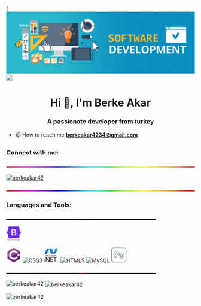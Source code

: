 [![MasterHead](https://github.com/BerkeAkar42/BerkeAkar42/blob/ac2df5bb6feeb0b8fc7a8ae3daed4ec0c6b22e21/Images/SoftwaareDevelopment.png)
![](https://komarev.com/ghpvc/?username=BerkeAkar42&color=blue)
<h1 align="center">Hi 👋, I'm Berke Akar</h1>
<h3 align="center">A passionate developer from turkey</h3>



- 📫 How to reach me **berkeakar4234@gmail.com**


<h3 align="left">Connect with me:</h3>
<a href="https://github.com/404"><img src="https://github.com/BerkeAkar42/BerkeAkar42/blob/ac2df5bb6feeb0b8fc7a8ae3daed4ec0c6b22e21/Images/RGB.gif"></a>
<p align="left">
<a href="https://instagram.com/berkeakar42" target="blank"><img align="center" src="https://raw.githubusercontent.com/rahuldkjain/github-profile-readme-generator/master/src/images/icons/Social/instagram.svg" alt="berkeakar42" height="30" width="40" /></a>
</p>
<a href="https://github.com/404"><img src="https://github.com/BerkeAkar42/BerkeAkar42/blob/ac2df5bb6feeb0b8fc7a8ae3daed4ec0c6b22e21/Images/RGB.gif"></a>




<h3 align="left">Languages and Tools:</h3>

<a href="https://github.com/404"><img src="https://github.com/BerkeAkar42/BerkeAkar42/blob/ac2df5bb6feeb0b8fc7a8ae3daed4ec0c6b22e21/Images/RED.gif"></a>

<a href="https://getbootstrap.com" target="_blank" rel="noreferrer"> <img src="https://raw.githubusercontent.com/devicons/devicon/master/icons/bootstrap/bootstrap-plain-wordmark.svg" alt="bootstrap" width="40" height="40"/> </a>

<a href="https://www.w3schools.com/cs/" target="_blank" rel="noreferrer"> <img src="https://raw.githubusercontent.com/devicons/devicon/master/icons/csharp/csharp-original.svg" alt="csharp" width="40" height="40"/> </a> 
![CSS3](https://img.shields.io/badge/css3-%231572B6.svg?style=for-the-badge&logo=css3&logoColor=white) 
<a href="https://dotnet.microsoft.com/" target="_blank" rel="noreferrer"> <img src="https://raw.githubusercontent.com/devicons/devicon/master/icons/dot-net/dot-net-original-wordmark.svg" alt="dotnet" width="40" height="40"/> </a> 
![HTML5](https://img.shields.io/badge/html5-%23E34F26.svg?style=for-the-badge&logo=html5&logoColor=white) 
![MySQL](https://img.shields.io/badge/mysql-%2300f.svg?style=for-the-badge&logo=mysql&logoColor=white)
<a href="https://www.photoshop.com/en" target="_blank" rel="noreferrer"> <img src="https://raw.githubusercontent.com/devicons/devicon/master/icons/photoshop/photoshop-line.svg" alt="photoshop" width="40" height="40"/> </a> </p>

<a href="https://github.com/404"><img src="https://github.com/BerkeAkar42/BerkeAkar42/blob/ac2df5bb6feeb0b8fc7a8ae3daed4ec0c6b22e21/Images/RED.gif"></a>




<p><img align="left" src="https://github-readme-stats.vercel.app/api/top-langs?username=berkeakar42&show_icons=true&locale=en&layout=compact" alt="berkeakar42" /></p>

<p>&nbsp;<img align="center" src="https://github-readme-stats.vercel.app/api?username=berkeakar42&show_icons=true&locale=en" alt="berkeakar42" /></p>

<p><img align="center" src="https://github-readme-streak-stats.herokuapp.com/?user=berkeakar42&" alt="berkeakar42" /></p>

